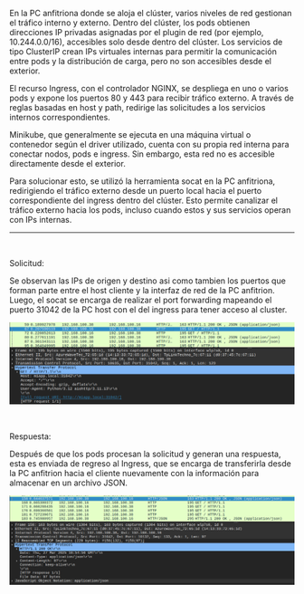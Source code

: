 
En la PC anfitriona donde se aloja el clúster, varios niveles de red gestionan el tráfico interno y externo. Dentro del clúster, los pods obtienen direcciones IP privadas asignadas por el plugin de red (por ejemplo, 10.244.0.0/16), accesibles solo desde dentro del clúster. Los servicios de tipo ClusterIP crean IPs virtuales internas para permitir la comunicación entre pods y la distribución de carga, pero no son accesibles desde el exterior.

El recurso Ingress, con el controlador NGINX, se despliega en uno o varios pods y expone los puertos 80 y 443 para recibir tráfico externo. A través de reglas basadas en host y path, redirige las solicitudes a los servicios internos correspondientes.

Minikube, que generalmente se ejecuta en una máquina virtual o contenedor según el driver utilizado, cuenta con su propia red interna para conectar nodos, pods e ingress. Sin embargo, esta red no es accesible directamente desde el exterior.

Para solucionar esto, se utilizó la herramienta socat en la PC anfitriona, redirigiendo el tráfico externo desde un puerto local hacia el puerto correspondiente del ingress dentro del clúster. Esto permite canalizar el tráfico externo hacia los pods, incluso cuando estos y sus servicios operan con IPs internas.
***

&nbsp;


Solicitud:

Se observan las IPs de origen y destino asi como tambien los puertos que forman parte entre el host cliente y la interfaz de red de la PC anfitrion. Luego, el socat se encarga de realizar el port forwarding mapeando el puerto 31042 de la PC host con el del ingress para tener acceso al cluster.

![Solicitud HTTP](img/http_wireshark.png)

&nbsp;

Respuesta:

Después de que los pods procesan la solicitud y generan una respuesta, esta es
enviada de regreso al Ingress, que se encarga de transferirla desde la PC anfitrion hacia el cliente nuevamente con la información para almacenar en un archivo JSON.

![Respuesta HTTP](img/http_respuesta.png)

